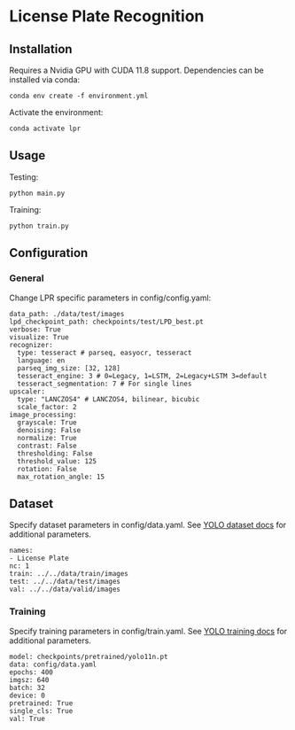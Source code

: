 # License Plate Recognition

## Installation

Requires a Nvidia GPU with CUDA 11.8 support. Dependencies can be installed via conda:
```
conda env create -f environment.yml
```

Activate the environment:
```
conda activate lpr
```

## Usage

Testing:

```
python main.py
```

Training:

```
python train.py
```

## Configuration

### General

Change LPR specific parameters in config/config.yaml:
```
data_path: ./data/test/images
lpd_checkpoint_path: checkpoints/test/LPD_best.pt
verbose: True
visualize: True
recognizer: 
  type: tesseract # parseq, easyocr, tesseract
  language: en
  parseq_img_size: [32, 128]
  tesseract_engine: 3 # 0=Legacy, 1=LSTM, 2=Legacy+LSTM 3=default
  tesseract_segmentation: 7 # For single lines
upscaler:
  type: "LANCZOS4" # LANCZOS4, bilinear, bicubic
  scale_factor: 2
image_processing:
  grayscale: True
  denoising: False
  normalize: True
  contrast: False
  thresholding: False
  threshold_value: 125
  rotation: False
  max_rotation_angle: 15
```

## Dataset

Specify dataset parameters in config/data.yaml. See [YOLO dataset docs](https://docs.ultralytics.com/datasets/detect/) for additional parameters.

```
names:
- License Plate
nc: 1
train: ../../data/train/images
test: ../../data/test/images
val: ../../data/valid/images
```

### Training

Specify training parameters in config/train.yaml. See [YOLO training docs](https://docs.ultralytics.com/modes/train/#train-settings) for additional parameters.

```
model: checkpoints/pretrained/yolo11n.pt
data: config/data.yaml
epochs: 400
imgsz: 640
batch: 32
device: 0
pretrained: True
single_cls: True
val: True
```

